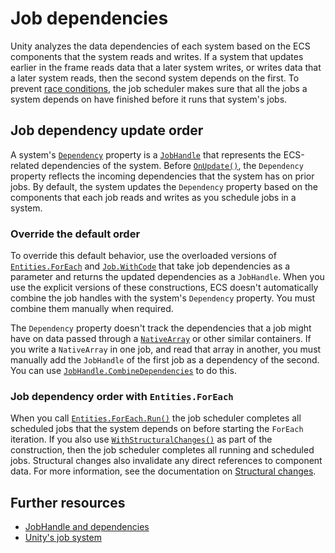 # Job dependencies

Unity analyzes the data dependencies of each system based on the ECS components that the system reads and writes. If a system that updates earlier in the frame reads data that a later system writes, or writes data that a later system reads, then the second system depends on the first. To prevent [race conditions](https://en.wikipedia.org/wiki/Race_condition), the job scheduler makes sure that all the jobs a system depends on have finished before it runs that system's jobs. 

## Job dependency update order

A system's [`Dependency`](xref:Unity.Entities.SystemBase.Dependency) property is a [`JobHandle`](https://docs.unity3d.com/ScriptReference/Unity.Jobs.JobHandle.html) that represents the ECS-related dependencies of the system. Before [`OnUpdate()`](xref:Unity.Entities.SystemBase.OnUpdate*), the `Dependency` property reflects the incoming dependencies that the system has on prior jobs. By default, the system updates the `Dependency` property based on the components that each job reads and writes as you schedule jobs in a system. 

### Override the default order

To override this default behavior, use the overloaded versions of [`Entities.ForEach`](xref:Unity.Entities.SystemBase.Entities) and [`Job.WithCode`](xref:Unity.Entities.SystemBase.Job) that take job dependencies as a parameter and returns the updated dependencies as a `JobHandle`. When you use the explicit versions of these constructions, ECS doesn't automatically combine the job handles with the system's `Dependency` property. You must combine them manually when required. 

The `Dependency` property doesn't track the dependencies that a job might have on data passed through a [`NativeArray`](https://docs.unity3d.com/ScriptReference/Unity.Collections.NativeArray_1.html) or other similar containers. If you write a `NativeArray` in one job, and read that array in another, you must manually add the `JobHandle` of the first job as a dependency of the second. You can use [`JobHandle.CombineDependencies`](https://docs.unity3d.com/ScriptReference/Unity.Jobs.JobHandle.CombineDependencies.html) to do this.

### Job dependency order with `Entities.ForEach`

When you call [`Entities.ForEach.Run()`](xref:Unity.Entities.SystemBase.Entities) the job scheduler completes all scheduled jobs that the system depends on before starting the `ForEach` iteration. If you also use [`WithStructuralChanges()`](xref:Unity.Entities.SystemBase.Entities) as part of the construction, then the job scheduler completes all running and scheduled jobs. Structural changes also invalidate any direct references to component data. For more information, see the documentation on [Structural changes](concepts-structural-changes.md).

## Further resources
* [JobHandle and dependencies](https://docs.unity3d.com/ScriptReference/Unity.Jobs.JobHandle.CombineDependencies.html)
* [Unity's job system](https://docs.unity3d.com/Manual/JobSystem.html)
